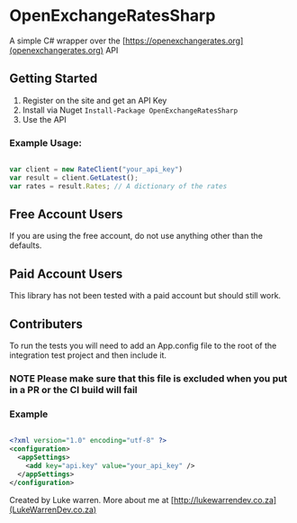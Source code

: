 # OpenExchangeRatesSharp

A simple C# wrapper over the [https://openexchangerates.org](openexchangerates.org) API

## Getting Started

1. Register on the site and get an API Key
2. Install via Nuget ```Install-Package OpenExchangeRatesSharp```
3. Use the API

### Example Usage:

```javascript

var client = new RateClient("your_api_key")
var result = client.GetLatest();
var rates = result.Rates; // A dictionary of the rates

```

## Free Account Users

If you are using the free account, do not use anything other than the defaults.


## Paid Account Users

This library has not been tested with a paid account but should still work.

## Contributers

To run the tests you will need to add an App.config file to the root of the integration test project and then include it.

### NOTE Please make sure that this file is excluded when you put in a PR or the CI build will fail

### Example

```xml

<?xml version="1.0" encoding="utf-8" ?>
<configuration>
  <appSettings>
    <add key="api.key" value="your_api_key" />
  </appSettings>
</configuration>

```

Created by Luke warren. More about me at [http://lukewarrendev.co.za](LukeWarrenDev.co.za)
